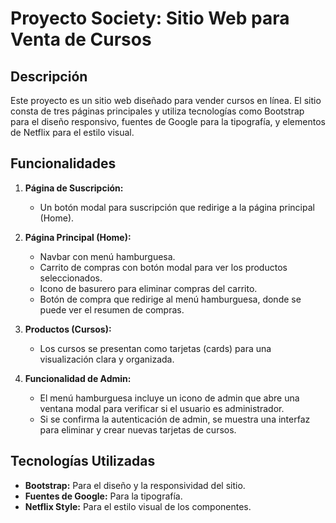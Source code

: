 # Proyecto Society: Sitio Web para Venta de Cursos

## Descripción

Este proyecto es un sitio web diseñado para vender cursos en línea. El sitio consta de tres páginas principales y utiliza tecnologías como Bootstrap para el diseño responsivo, fuentes de Google para la tipografía, y elementos de Netflix para el estilo visual.

## Funcionalidades

1. **Página de Suscripción:**
   - Un botón modal para suscripción que redirige a la página principal (Home).

2. **Página Principal (Home):**
   - Navbar con menú hamburguesa.
   - Carrito de compras con botón modal para ver los productos seleccionados.
   - Icono de basurero para eliminar compras del carrito.
   - Botón de compra que redirige al menú hamburguesa, donde se puede ver el resumen de compras.

3. **Productos (Cursos):**
   - Los cursos se presentan como tarjetas (cards) para una visualización clara y organizada.

4. **Funcionalidad de Admin:**
   - El menú hamburguesa incluye un icono de admin que abre una ventana modal para verificar si el usuario es administrador.
   - Si se confirma la autenticación de admin, se muestra una interfaz para eliminar y crear nuevas tarjetas de cursos.

## Tecnologías Utilizadas

- **Bootstrap:** Para el diseño y la responsividad del sitio.
- **Fuentes de Google:** Para la tipografía.
- **Netflix Style:** Para el estilo visual de los componentes.
